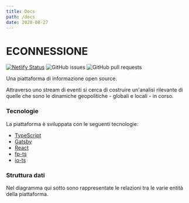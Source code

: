 ```yaml
---
title: Docs
path: /docs
date: 2020-08-27
---
```


# ECONNESSIONE

[![Netlify Status](https://api.netlify.com/api/v1/badges/afcdb4f9-1027-4d05-b59a-4a8dfa473808/deploy-status)](https://app.netlify.com/sites/econnessione/deploys)
![GitHub issues](https://img.shields.io/github/issues/ascariandrea/econnessione)
![GitHub pull requests](https://img.shields.io/github/issues-pr/ascariandrea/econnessione)

Una piattaforma di informazione open source.

Attraverso uno stream di eventi si cerca di costruire un'analisi rilevante di quelle che sono le dinamiche geopolitiche - globali e locali - in corso.

### Tecnologie

La piattaforma è sviluppata con le seguenti tecnologie:

- [TypeScript](https://www.typescriptlang.org/)
- [Gatsby](https://gatsbyjs.org/)
- [React](https://it.reactjs.org/)
- [fp-ts](https://gcanti.github.io/fp-ts/)
- [io-ts](https://gcanti.github.io/io-ts/)


### Struttura dati

Nel diagramma qui sotto sono rappresentate le relazioni tra le varie entità della piattaforma.

<GQLVoyager />
